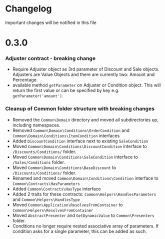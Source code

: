 # Changelog

Important changes will be notified in this file

# 0.3.0

### Adjuster contract - breaking change
- Require Adjuster object as 3rd parameter of Discount and Sale objects. Adjusters are Value Objects and there are currently two: Amount and Percentage. 
- available method `getParameter` on Adjuster or Condition object. This will return the first value or can be specified by key e.g. `getParameter('amount')`.

### Cleanup of Common folder structure with breaking changes
- Removed the `Common\Domain` directory and moved all subdirectories up, including namespaces.
- Removed `Common\Domain\Conditions\OrderCondition` and `Common\Domain\Conditions\ItemCondition` interfaces
- Added `DiscountCondition` interface next to existing `SaleCondition`
- Moved `Common\Domain\Conditions\DiscountCondition` interface to `/Discounts/Conditions/` folder.
- Moved `Common\Domain\Conditions\SaleCondition` interface to `/Sales/Conditions` folder.
- Moved `Common\Domain\Conditions\BaseDiscount` to `/Discounts/Conditions/` folder.
- Renamed and moved `Common\Domain\Conditions\Condition` interface to `Common\Contracts\HasParameters`
- Added `Common\Contracts\HasType` interface
- Added 2 traits for these contracts: `Common\Helpers\HandlesParameters` and `Common\Helpers\HandlesType`
- Moved `Common\Application\ResolvesFromContainer` to `Common\Helpers\ResolvesFromContainer`
- Moved `AbstractPresenter` and `GetDynamicValue` to `Common\Presenters` folder.
- Conditions no longer require nested associative array of parameters. If condition asks for a single
parameter, this can be added as such. 

